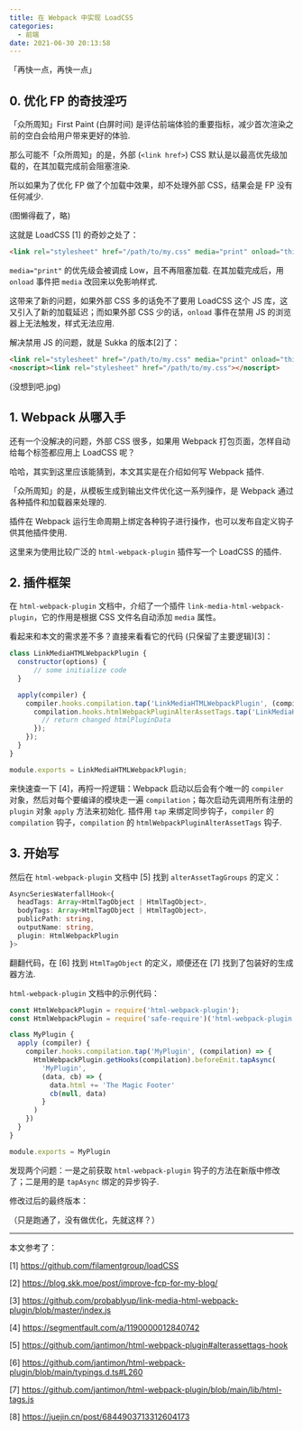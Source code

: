 ```yaml
---
title: 在 Webpack 中实现 LoadCSS
categories:
  - 前端
date: 2021-06-30 20:13:58
---
```


「再快一点，再快一点」

<!--more-->

## 0. 优化 FP 的奇技淫巧

「众所周知」First Paint (白屏时间) 是评估前端体验的重要指标，减少首次渲染之前的空白会给用户带来更好的体验.

那么可能不「众所周知」的是，外部 (`<link href>`) CSS 默认是以最高优先级加载的，在其加载完成前会阻塞渲染.

所以如果为了优化 FP 做了个加载中效果，却不处理外部 CSS，结果会是 FP 没有任何减少.

(图懒得截了，略)

这就是 LoadCSS [1] 的奇妙之处了：

```html
<link rel="stylesheet" href="/path/to/my.css" media="print" onload="this.media='all'; this.onload=null;">
```

`media="print"` 的优先级会被调成 Low，且不再阻塞加载. 在其加载完成后，用 `onload` 事件把 `media` 改回来以免影响样式.

这带来了新的问题，如果外部 CSS 多的话免不了要用 LoadCSS 这个 JS 库，这又引入了新的加载延迟；而如果外部 CSS 少的话，`onload` 事件在禁用 JS 的浏览器上无法触发，样式无法应用.

解决禁用 JS 的问题，就是 Sukka 的版本[2]了：

```html
<link rel="stylesheet" href="/path/to/my.css" media="print" onload="this.media='all'; this.onload=null;">
<noscript><link rel="stylesheet" href="/path/to/my.css"></noscript>
```

(没想到吧.jpg)

## 1. Webpack 从哪入手

还有一个没解决的问题，外部 CSS 很多，如果用 Webpack 打包页面，怎样自动给每个标签都应用上 LoadCSS 呢？

哈哈，其实到这里应该能猜到，本文其实是在介绍如何写 Webpack 插件.

「众所周知」的是，从模板生成到输出文件优化这一系列操作，是 Webpack 通过各种插件和加载器来处理的.

插件在 Webpack 运行生命周期上绑定各种钩子进行操作，也可以发布自定义钩子供其他插件使用.

这里来为使用比较广泛的 `html-webpack-plugin` 插件写一个 LoadCSS 的插件.

## 2. 插件框架

在 `html-webpack-plugin` 文档中，介绍了一个插件 `link-media-html-webpack-plugin`，它的作用是根据 CSS 文件名自动添加 `media` 属性。

看起来和本文的需求差不多？直接来看看它的代码 (只保留了主要逻辑)[3]：

```js
class LinkMediaHTMLWebpackPlugin {
  constructor(options) {
      // some initialize code
  }

  apply(compiler) {
    compiler.hooks.compilation.tap('LinkMediaHTMLWebpackPlugin', (compilation) => {
      compilation.hooks.htmlWebpackPluginAlterAssetTags.tap('LinkMediaHTMLWebpackPlugin', (htmlPluginData) => {
        // return changed htmlPluginData
      });
    });
  }
}

module.exports = LinkMediaHTMLWebpackPlugin;
```

来快速查一下 [4]，再捋一捋逻辑：Webpack 启动以后会有个唯一的 `compiler` 对象，然后对每个要编译的模块走一遍 `compilation`；每次启动先调用所有注册的 `plugin` 对象 `apply` 方法来初始化. 插件用 `tap` 来绑定同步钩子，`compiler` 的 `compilation` 钩子，`compilation` 的 `htmlWebpackPluginAlterAssetTags` 钩子.

## 3. 开始写

然后在 `html-webpack-plugin` 文档中 [5] 找到 `alterAssetTagGroups` 的定义：

```ts
AsyncSeriesWaterfallHook<{
  headTags: Array<HtmlTagObject | HtmlTagObject>,
  bodyTags: Array<HtmlTagObject | HtmlTagObject>,
  publicPath: string,
  outputName: string,
  plugin: HtmlWebpackPlugin
}>
```

翻翻代码，在 [6] 找到 `HtmlTagObject` 的定义，顺便还在 [7] 找到了包装好的生成器方法.

`html-webpack-plugin` 文档中的示例代码：

```js
const HtmlWebpackPlugin = require('html-webpack-plugin');
const HtmlWebpackPlugin = require('safe-require')('html-webpack-plugin');

class MyPlugin {
  apply (compiler) {
    compiler.hooks.compilation.tap('MyPlugin', (compilation) => {
      HtmlWebpackPlugin.getHooks(compilation).beforeEmit.tapAsync(
        'MyPlugin',
        (data, cb) => {
          data.html += 'The Magic Footer'
          cb(null, data)
        }
      )
    })
  }
}

module.exports = MyPlugin
```

发现两个问题：一是之前获取 `html-webpack-plugin` 钩子的方法在新版中修改了；二是用的是 `tapAsync` 绑定的异步钩子.

修改过后的最终版本：

<script src="https://gist.github.com/xiaopc/b92ac3384e51bfad984945d80c364bb6.js"></script>

（只是跑通了，没有做优化，先就这样？）

* * *

本文参考了：

[1] https://github.com/filamentgroup/loadCSS

[2] https://blog.skk.moe/post/improve-fcp-for-my-blog/

[3] https://github.com/probablyup/link-media-html-webpack-plugin/blob/master/index.js

[4] https://segmentfault.com/a/1190000012840742

[5] https://github.com/jantimon/html-webpack-plugin#alterassettags-hook

[6] https://github.com/jantimon/html-webpack-plugin/blob/main/typings.d.ts#L260

[7] https://github.com/jantimon/html-webpack-plugin/blob/main/lib/html-tags.js

[8] https://juejin.cn/post/6844903713312604173
